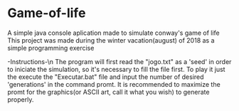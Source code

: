 # Game-of-life
A simple java console aplication made to simulate conway's game of life
This project was made during the winter vacation(august) of 2018 as a simple programming exercise

-Instructions-\n
The program will first read the "jogo.txt" as a 'seed' in order to iniciate the simulation, so it's necessary to fill the file first.
To play it just the execute the "Executar.bat" file and input the number of desired 'generations' in the command promt. It is 
recommended to maximize the promt for the graphics(or ASCII art, call it what you wish) to generate properly.

